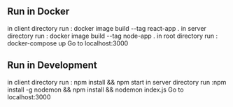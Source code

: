## Run in Docker

in client directory run : docker image build --tag react-app .
in server directory run : docker image build --tag node-app .
in root directory run : docker-compose up
Go to localhost:3000

## Run in Development

in client directory run : npm install && npm start
in server directory run :npm install -g nodemon && npm install && nodemon index.js
Go to localhost:3000
